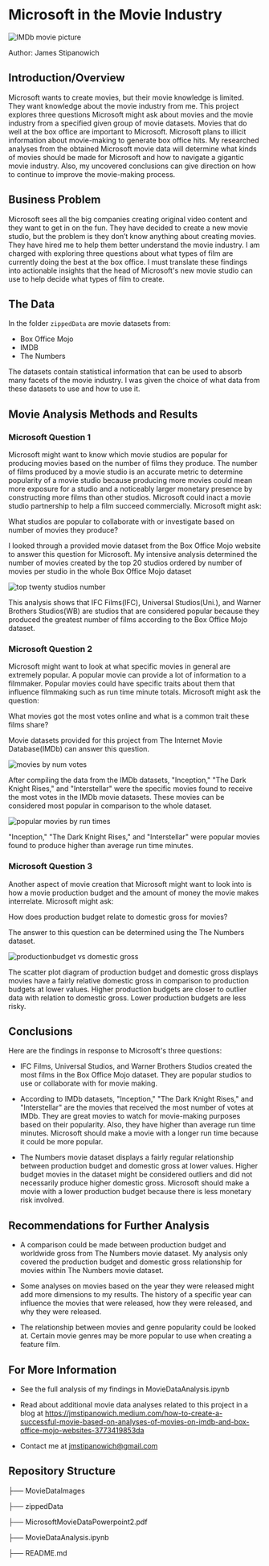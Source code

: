 # Microsoft in the Movie Industry

![IMDb movie picture](MovieDataImages/TVlanding.png)

Author: James Stipanowich

## Introduction/Overview

Microsoft wants to create movies, but their movie knowledge is limited. They want knowledge about the movie industry from me. This project explores three questions Microsoft might ask about movies and the movie industry from a specified given group of movie datasets. Movies that do well at the box office are important to Microsoft. Microsoft plans to illicit information about movie-making to generate box office hits. My researched analyses from the obtained Microsoft movie data will determine what kinds of movies should be made for Microsoft and how to navigate a gigantic movie industry. Also, my uncovered conclusions can give direction on how to continue to improve the movie-making process.

## Business Problem

Microsoft sees all the big companies creating original video content and they want to get in on the fun. They have decided to create a new movie studio, but the problem is they don’t know anything about creating movies. They have hired me to help them better understand the movie industry. I am charged with exploring three questions about what types of film are currently doing the best at the box office. I must translate these findings into actionable insights that the head of Microsoft's new movie studio can use to help decide what types of film to create.

## The Data

In the folder `zippedData` are movie datasets from:

* Box Office Mojo
* IMDB
* The Numbers

The datasets contain statistical information that can be used to absorb many facets of the movie industry. I was given the choice of what data from these datasets to use and how to use it.

## Movie Analysis Methods and Results

### Microsoft Question 1
 
Microsoft might want to know which movie studios are popular for producing movies based on the number of films they produce. The number of films produced by a movie studio is an accurate metric to determine popularity of a movie studio because producing more movies could mean more exposure for a studio and a noticeably larger monetary presence by constructing more films than other studios. Microsoft could inact a movie studio partnership to help a film succeed commercially. Microsoft might ask: 

What studios are popular to collaborate with or investigate based on number of movies they produce?

I looked through a provided movie dataset from the Box Office Mojo website to answer this question for Microsoft. My intensive analysis determined the number of movies created by the top 20 studios ordered by number of movies per studio in the whole Box Office Mojo dataset 

![top twenty studios number](MovieDataImages/moviestudios2.png)

This analysis shows that IFC Films(IFC), Universal Studios(Uni.), and Warner Brothers Studios(WB) are studios that are considered popular because they produced the greatest number of films according to the Box Office Mojo dataset.

### Microsoft Question 2

Microsoft might want to look at what specific movies in general are extremely popular. A popular movie can provide a lot of information to a filmmaker. Popular movies could have specific traits about them that influence filmmaking such as run time minute totals. Microsoft might ask the question:

What movies got the most votes online and what is a common trait these films share?

Movie datasets provided for this project from The Internet Movie Database(IMDb) can answer this question.

![movies by num votes](MovieDataImages/pinkgraph.png)

After compiling the data from the IMDb datasets, "Inception," "The Dark Knight Rises," and "Interstellar" were the specific movies found to receive the most votes in the IMDb movie datasets.  These movies can be considered most popular in comparison to the whole dataset.

![popular movies by run times](MovieDataImages/poprunmoviesedited.png)

"Inception," "The Dark Knight Rises," and "Interstellar" were popular movies found to produce higher than average run time minutes.

### Microsoft Question 3

Another aspect of movie creation that Microsoft might want to look into is how a movie production budget and the amount of money the movie makes interrelate. Microsoft might ask:

How does production budget relate to domestic gross for movies?

The answer to this question can be determined using the The Numbers dataset. 

![productionbudget vs domestic gross](MovieDataImages/pbdgmovies2.png)

The scatter plot diagram of production budget and domestic gross displays movies have a fairly relative domestic gross in comparison to production budgets at lower values. Higher production budgets are closer to outlier data with relation to domestic gross. Lower production budgets are less risky.

## Conclusions

Here are the findings in response to Microsoft's three questions:

- IFC Films, Universal Studios, and Warner Brothers Studios created the most films in the Box Office Mojo dataset. They are popular studios to use or collaborate with for movie making.

- According to IMDb datasets, "Inception," "The Dark Knight Rises," and "Interstellar" are the movies that received the most number of votes at IMDb.  They are great movies to watch for movie-making purposes based on their popularity. Also, they have higher than average run time minutes. Microsoft should make a movie with a longer run time because it could be more popular.

- The Numbers movie dataset displays a fairly regular relationship between production budget and domestic gross at lower values. Higher budget movies in the dataset might be considered outliers and did not necessarily produce higher domestic gross. Microsoft should make a movie with a lower production budget because there is less monetary risk involved.

## Recommendations for Further Analysis

- A comparison could be made between production budget and worldwide gross from The Numbers movie dataset.  My analysis only covered the production budget and domestic gross relationship for movies within The Numbers movie dataset. 

- Some analyses on movies based on the year they were released might add more dimensions to my results. The history of a specific year can influence the movies that were released, how they were released, and why they were released.

- The relationship between movies and genre popularity could be looked at. Certain movie genres may be more popular to use when creating a feature film.

## For More Information

- See the full analysis of my findings in MovieDataAnalysis.ipynb

- Read about additional movie data analyses related to this project in a blog at https://jmstipanowich.medium.com/how-to-create-a-successful-movie-based-on-analyses-of-movies-on-imdb-and-box-office-mojo-websites-3773419853da

- Contact me at jmstipanowich@gmail.com

## Repository Structure

├── MovieDataImages

├── zippedData

├── MicrosoftMovieDataPowerpoint2.pdf

├── MovieDataAnalysis.ipynb

├── README.md